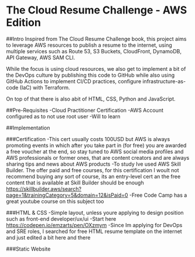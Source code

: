 # The Cloud Resume Challenge - AWS Edition

##Intro
Inspired from The Cloud Resume Challenge book, this project aims to leverage AWS resources to publish a resume to the internet, using multiple services such as Route 53, S3 Buckets, CloudFront, DynamoDB, API Gateway, AWS SAM CLI.

While the focus is using cloud resources, we also get to implement a bit of the DevOps culture by publishing this code to GitHub while also using GitHub Actions to implement CI/CD practices, configure infrastructure-as-code (IaC) with Terraform. 

On top of that there is also abit of HTML, CSS, Python and JavaScript.

##Pre-Requisites
-Cloud Practitioner Certification
-AWS Account configured as to not use root user
-Will to learn

##Implementation

###Certification
-This cert usually costs 100USD but AWS is always promoting events in which after you take part in (for free) you are awarded a free voucher at the end, so stay tuned to AWS social media profiles and AWS professionals or former ones, that are content creators and are always sharing tips and news about AWS products
-To study Ive used AWS Skill Builder. The offer paid and free courses, for this certification I woult not recommend buying any sort of course, its an entry-level cert an the free content that is available at Skill Builder should be enough https://skillbuilder.aws/search?page=1&trainingCategory=5&domain=12&isPaid=0
-Free Code Camp has a great youtube course on this subject too

###HTML & CSS
-Simple layout, unless youre applying to design position such as front-end developer/ux/ui
-Start here https://codepen.io/emzarts/pen/OXzmym
-Since Im applying for DevOps and SRE roles, I searched for free HTML resume template on the internet and just edited a bit here and there

###Static Website

